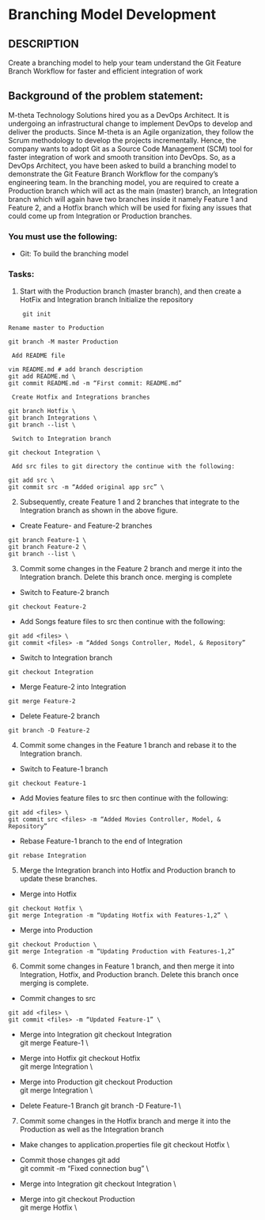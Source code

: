 # Branching Model Development

## DESCRIPTION
Create a branching model to help your team understand the Git Feature Branch Workflow for faster and efficient integration of work

## Background of the problem statement:
M-theta Technology Solutions hired you as a DevOps Architect. It is undergoing an infrastructural change to implement DevOps to develop and deliver the products. Since M-theta is an Agile organization, they follow the Scrum methodology to develop the projects incrementally. Hence, the company wants to adopt Git as a Source Code Management (SCM) tool for faster integration of work and smooth transition into DevOps.
So, as a DevOps Architect, you have been asked to build a branching model to demonstrate the Git Feature Branch Workflow for the company’s engineering team. In the branching model, you are required to create a Production branch which will act as the main (master) branch, an Integration branch which will again have two branches inside it namely Feature 1 and Feature 2, and a Hotfix branch which will be used for fixing any issues that could come up from Integration or Production branches.

### You must use the following:
- Git: To build the branching model

### Tasks:
1. Start with the Production branch (master branch), and then create a HotFix  and Integration branch
    Initialize the repository
```
    git init 
```
    Rename master to Production
```
git branch -M master Production 
```
     Add README file
```
vim README.md # add branch description
git add README.md \
git commit README.md -m “First commit: README.md”
```
     Create Hotfix and Integrations branches
```
git branch Hotfix \
git branch Integrations \
git branch --list \
```

     Switch to Integration branch 
```
git checkout Integration \
```
     Add src files to git directory the continue with the following:
```
git add src \
git commit src -m “Added original app src” \
```
2. Subsequently, create Feature 1 and 2 branches that integrate to the Integration branch as shown in the above figure.
  -  Create Feature- and Feature-2 branches
```
git branch Feature-1 \
git branch Feature-2 \
git branch --list \
```
3. Commit some changes in the Feature 2 branch and merge it into the Integration branch. Delete this branch once. 
merging is complete
  -  Switch to Feature-2 branch
```
git checkout Feature-2 
```
  -  Add Songs feature files to src then continue with the following:
```
git add <files> \
git commit <files> -m “Added Songs Controller, Model, & Repository”
```
  -  Switch to Integration branch
```
git checkout Integration 
```
  -  Merge Feature-2 into Integration
```
git merge Feature-2
```
  -  Delete Feature-2 branch
```
git branch -D Feature-2
```
4. Commit some changes in the Feature 1 branch and rebase it to the Integration branch.
  -  Switch to Feature-1 branch 
```
git checkout Feature-1
```
  -  Add Movies feature files to src then continue with the following:
```
git add <files> \
git commit src <files> -m “Added Movies Controller, Model, & Repository”
```
  -  Rebase Feature-1 branch to the end of Integration
```
git rebase Integration
```
5. Merge the Integration branch into Hotfix and Production branch to update these branches.
  -  Merge into Hotfix 
```
git checkout Hotfix \
git merge Integration -m “Updating Hotfix with Features-1,2” \
```
  -  Merge into Production
```
git checkout Production \
git merge Integration -m “Updating Production with Features-1,2”
```
6. Commit some changes in Feature 1 branch, and then merge it into Integration, Hotfix, and Production branch. Delete 
this branch once merging is complete.
  -  Commit changes to src
```
git add <files> \
git commit <files> -m “Updated Feature-1” \
```
  - Merge into Integration
git checkout Integration \
git merge Feature-1 \

  -  Merge into Hotfix
git checkout Hotfix \
git merge Integration \

  -  Merge into Production
git checkout Production \
git merge Integration \

  -  Delete Feature-1 Branch
git branch -D Feature-1 \

7. Commit some changes in the Hotfix branch and merge it into the Production as well as the Integration branch


  - Make changes to application.properties file
git checkout Hotfix \

  -  Commit those changes
git add <files> \
git commit <files> -m “Fixed connection bug” \

  -  Merge into Integration
git checkout Integration \

  -  Merge into
git checkout Production \
git merge Hotfix \
